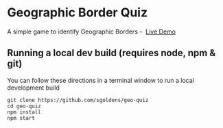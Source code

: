 # Geographic Border Quiz

  A simple game to identify Geographic Borders  -  [Live Demo](http://sashagoldenson.com/#geo-quiz)

## Running a local dev build (requires node, npm & git) 

  You can follow these directions in a terminal window to run a local development build
  
```
git clone https://github.com/sgoldens/geo-quiz
cd geo-quiz
npm install
npm start
```
